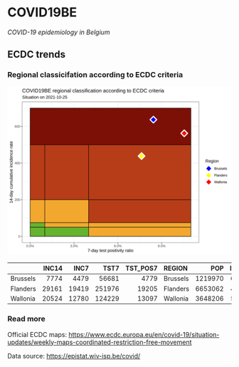 
# COVID19BE

*COVID-19 epidemiology in Belgium*

## ECDC trends

### Regional classicifation according to ECDC criteria

![](COVID9BE-ecdc-trend.png)

|          | INC14 |  INC7 |   TST7 | TST\_POS7 | REGION   |     POP | INC14\_RT |       PR7 |        GR |
| :------- | ----: | ----: | -----: | --------: | :------- | ------: | --------: | --------: | --------: |
| Brussels |  7774 |  4479 |  56681 |      4779 | Brussels | 1219970 |  637.2288 | 0.0843140 | 0.3593323 |
| Flanders | 29161 | 19419 | 251976 |     19205 | Flanders | 6653062 |  438.3095 | 0.0762176 | 0.9933279 |
| Wallonia | 20524 | 12780 | 124229 |     13097 | Wallonia | 3648206 |  562.5779 | 0.1054263 | 0.6503099 |

### Read more

Official ECDC maps:
<https://www.ecdc.europa.eu/en/covid-19/situation-updates/weekly-maps-coordinated-restriction-free-movement>

Data source: <https://epistat.wiv-isp.be/covid/>
